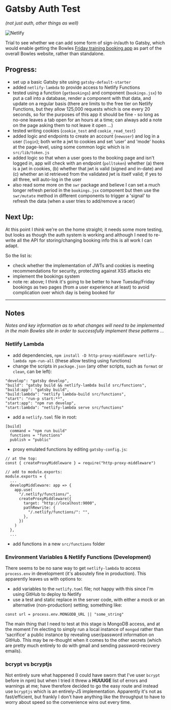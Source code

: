 # Gatsby Auth Test

_(not just auth, other things as well)_

![Netlify](https://img.shields.io/netlify/3bfed8ff-cbb4-4a8c-8be5-b215ad2667a8)

Trial to see whether we can add some form of sign-in/auth to Gatsby, which would enable getting
the Bowles [Friday training booking app](https://bowles-friday-training.vercel.app/) as part of
the overall Bowles website, rather than standalone.

## Progress:

- set up a basic Gatsby site using `gatsby-default-starter`
- added `netlify-lambda` to provide access to Netlify Functions
- tested using a function (`getbookings`) and component (`bookings.jsx`) to put a call into a
  database, render a component with that data, and update on a regular basis (there are limits
  to the free tier on Netlify Functions, but they allow 125,000 requests which is one every 20
  seconds, so for the purposes of this app it should be fine - so long as no-one leaves a tab
  open for an hours at a time; can always add a note on the page asking them to not leave it
  open ...)
- tested writing cookies (`cookie_test` and `cookie_read_test`)
- added logic and endpoints to create an account (`newuser`) and log in a user (`login`); both write
  a jwt to cookies and set 'user' and 'mode' hooks at the page-level, using some common logic which
  is in `src/lib/token.js`
- added logic so that when a user goes to the booking page and isn't logged in, app will check with
  an endpoint (`polltoken`) whether (a) there is a jwt in cookies, (b) whether that jwt is valid
  (signed and   in-date) and (c) whether an id retrieved from the validated jwt is itself valid; if
  yes to all three, will auto-log in the user
- also read some more on the `swr` package and believe I can set a much longer refresh period in the
  `bookings.jsx` component but then use the `swr/mutate` method in different components to trigger
  a 'signal' to refresh the data (when a user tries to add/remove a racer)

## Next Up:

At this point I *think* we're on the home straight; it needs some more testing, but looks as though
the auth system is working and although I need to re-write all the API for storing/changing booking
info this is all work I can adapt.

So the list is:

- check whether the implementation of JWTs and cookies is meeting recommendations for security,
  protecting against XSS attacks etc
- implement the bookings system
- note re: above; I think it's going to be better to have Tuesday/Friday bookings as two pages
  (from a user experience at least) to avoid complication over which day is being booked for

---

## Notes

_Notes and key information as to what changes will need to be implemented in the main Bowles site
in order to successfully implement these patterns ..._

### Netlify Lambda

- add dependencies, `npm install -D http-proxy-middleware netlify-lambda npm-run-all` (these allow
  testing using functions)
- change the scripts in `package.json` (any other scripts, such as `format` or `clean`, can be left):

```
"develop": "gatsby develop",
"build": "gatsby build && netlify-lambda build src/functions",
"build:app": "gatsby build",
"build:lambda": "netlify lambda-build src/functions",
"start": "run-p start:**",
"start:app": "npm run develop",
"start:lambda": "netlify-lambda serve src/functions"
```

- add a `netlify.toml` file in root:

```
[build]
  command = "npm run build"
  functions = "functions"
  publish = "public"
```

- proxy emulated functions by editing `gatsby-config.js`:

```
// at the top:
const { createProxyMiddleware } = require("http-proxy-middleware")

// add to module.exports:
module.exports = {
  ...
  developMiddleware: app => {
    app.use(
      "/.netlify/functions/",
      createProxyMiddleware({
        target: "http://localhost:9000",
        pathRewrite: {
          "/.netlify/functions/": "",
        },
      })
    )
  },
  ...
```

- add functions in a new `src/functions` folder

### Environment Variables & Netlify Functions (Development)

There seems to be no sane way to get `netlify-lambda` to access `process.env` in development
(it's absoutely fine in production). This apparently leaves us with options to:

- add variables to the `netlify.toml` file; not happy with this since I'm using GitHub to deploy
  to Netlify
- use a test and static replace in the server code, with either a mock or an alternative (non-production) setting; something like:

```
const url = process.env.MONGODB_URL || "some_string"
```

The main thing that I need to test at this stage is MongoDB access, and at the moment I'm electing
to simply run a local instance of `mongod` rather than 'sacrifice' a public instance by revealing
user/password information on GitHub. This may be re-thought when it comes to the other secrets
(which are pretty much entirely to do with gmail and sending password-recovery emails).

### bcrypt vs bcryptjs

Not entirely sure what happened (I could have sworn that I've user `bcrypt` before in npm) but when
I tried it threw a **HUUUGE** list of errors and warnings at me; have therefore decided to go the
easy route and instead use `bcryptjs` which is an entirely-JS implementation. Apparently it's not
as fast/efficient, but frankly I don't have anything like the throughput to have to worry about
speed so the convenience wins out every time. 